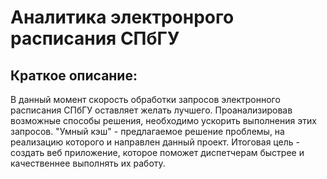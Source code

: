 # Аналитика электронрого расписания СПбГУ
## Краткое описание:
В данный момент скорость обработки запросов электронного расписания СПбГУ оставляет желать лучшего. Проанализировав возможные способы решения, необходимо ускорить выполнения этих запросов. "Умный кэш" - предлагаемое решение проблемы, на реализацию которого и направлен данный проект. Итоговая цель - создать веб приложение, которое поможет диспетчерам быстрее и качественнее выполнять их работу. 
